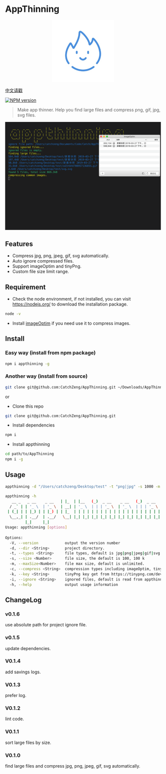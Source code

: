 # AppThinning

<p align="center"><img src="https://github.com/CatchZeng/AppThinning/raw/master/logo.jpg" alt="AppThinning" title="AppThinning" width="200"/></p>

[中文请戳](https://github.com/CatchZeng/AppThinning/blob/master/README_CN.md)

[![NPM version](https://img.shields.io/npm/v/appthinning.svg)](https://www.npmjs.com/package/appthinning)

> Make app thinner. Help you find large files and compress png, gif, jpg, svg files.

![AppThinning](https://github.com/CatchZeng/AppThinning/raw/master/effect.gif)

## Features

- Compress jpg, png, jpeg, gif, svg automatically.
- Auto ignore compressed files.
- Support imageOptim and tinyPng.
- Custom file size limit range.

## Requirement

- Check the node environment, if not installed, you can visit https://nodejs.org/ to download the installation package.

```bash
node -v
```

- Install [imageOptim](https://imageoptim.com/mac) if you need use it to compress images.

## Install

### Easy way (install from npm package)

```bash
npm i appthinning -g
```

### Another way (install from source)

```bash
git clone git@github.com:CatchZeng/AppThinning.git ~/Downloads/AppThinning && cd ~/Downloads/AppThinning && npm i && npm i -g
```

or

- Clone this repo

```bash
git clone git@github.com:CatchZeng/AppThinning.git
```

- Install dependencies

```bash
npm i
```

- Install appthinning

```bash
cd path/to/AppThinning
npm i -g
```

## Usage

```bash
appthinning -d "/Users/catchzeng/Desktop/test" -t "png|jpg" -s 1000 -m 2000 -c imageOptim
```

```bash
appthinning -h
   __ _   _ __    _ __   | |_  | |__   (_)  _ __    _ __   (_)  _ __     __ _
  / _` | | '_ \  | '_ \  | __| | '_ \  | | | '_ \  | '_ \  | | | '_ \   / _` |
 | (_| | | |_) | | |_) | | |_  | | | | | | | | | | | | | | | | | | | | | (_| |
  \__,_| | .__/  | .__/   \__| |_| |_| |_| |_| |_| |_| |_| |_| |_| |_|  \__, |
         |_|     |_|                                                    |___/
Usage: appthinning [options]

Options:
  -V, --version            output the version number
  -d, --dir <String>       project directory.
  -t, --types <String>     file types, default is jpg|png|jpeg|gif|svg.
  -s, --size <Number>      file size, the default is 100, 100 k
  -m, --maxSize<Number>    file max size, default is unlimited.
  -c, --compress <String>  compression types including imageOptim, tinyPng, default is imageOptim.
  -k, --key <String>       tinyPng key get from https://tinypng.com/developers. default is the DefaultTinyPngKey read from src/config/index.js. You can set it up to use tinyPng easily.
  -i, --ignore <String>    ignored files, default is read from appthinning_ignore file. split by '|', such as a.png|/user/ss/b.png|c.png .
  -h, --help               output usage information
```

## ChangeLog

### v0.1.6

use absolute path for project ignore file.

### v0.1.5

update dependencies.

### V0.1.4

add savings logs.

### V0.1.3

prefer log.

### V0.1.2

lint code.

### V0.1.1

sort large files by size.

### V0.1.0

find large files and compress jpg, png, jpeg, gif, svg automatically.
